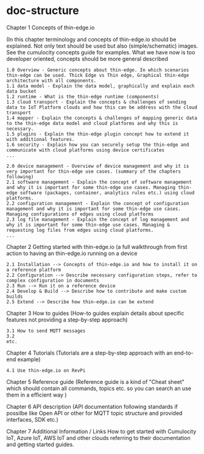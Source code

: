 # doc-structure

Chapter 1 Concepts of thin-edge.io 

(In this chapter terminology and concepts of thin-edge.io should be explained. Not only text should be used but also (simple/schematic) images. See the cumulocity concepts guide for examples. What we have now is too developer oriented, concepts should be more general described

    1.0 Overview - Generic concepts about thin-edge. In which scenarios thin-edge can be used. Thick Edge vs Thin edge, Graphical thin-edge architecture with all components.
    1.1 data model - Explain the data model, graphically and explain each data bucket
    1.2 runtime - What is the thin-edge runtime (components)
    1.3 cloud transport - Explain the concepts & challenges of sending data to IoT Platform clouds and how this can be address with the cloud transport
    1.4 mapper - Explain the concepts & challenges of mapping generic data to the thin-edge data model and cloud platforms and why this is necessary.
    1.5 plugins - Explain the thin-edge plugin concept how to extend it with additional features. 
    1.6 security - Explain how you can securely setup the thin-edge and communicate with cloud platforms using device certificates
    ...

    2.0 device management - Overview of device management and why it is very important for thin-edge use cases. (summary of the chapters following)
    2.1 software management - Explain the concept of software management and why it is important for some thin-edge use cases. Managing thin-edge software (packages, container, analytics rules etc.) using cloud platforms.
    2.2 configuration management - Explain the concept of configuration management and why it is important for some thin-edge use cases. Managing configurations of edges using cloud platforms
    2.3 log file management - Explain the concept of log management and why it is important for some thin-edge use cases. Managing & requesting log files from edges using cloud platforms.
    ...

Chapter 2 Getting started with thin-edge.io (a full walkthrough from first action to having an thin-edge.io running on a device

    2.1 Installation --> Concepts of thin-edge.io and how to install it on a reference platform
    2.2 Configuration --> Describe necessary configuration steps, refer to complex configuration in documents
    2.3 Run --> Run it on a reference device
    2.4 Develop & Build --> Describe how to contribute and make custom builds
    2.5 Extend --> Describe how thin-edge.io can be extend
    
 Chapter 3 How to guides
 (How-to guides explain details about specific features not providing a step-by-step approach)
 
    3.1 How to send MQTT messages
    3.2 
    etc.
 
 Chapter 4 Tutorials
 (Tutorials are a step-by-step approach with an end-to-end example)
 
    4.1 Use thin-edge.io on RevPi
  
 Chapter 5 Reference guide 
 (Reference guide is a kind of "Cheat sheet" which should contain all commands, topics etc. so you can search an use them in a efficient way )
 
 Chapter 6 API description
 (API documentation following standards if possilbe like Open API or other for MQTT topic structure and provided interfaces, SDK etc.)

 Chapter 7 Additional Information / Links
 How to get started with Cumulocity IoT, Azure IoT, AWS IoT and other clouds referring to their documentation and getting started guides.
